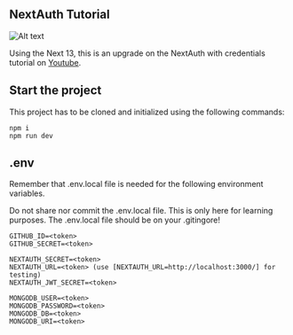 ## NextAuth Tutorial

<img src="public/NextAuth_tutorial.png" alt="Alt text" title="Optional title">

Using the Next 13, this is an upgrade on the NextAuth with credentials tutorial on [Youtube](https://www.youtube.com/watch?v=K9ZzYGINC00&list=PLAnect3-bJNb8t8m6-Tg99OY4xk-a7uWs).

## Start the project

This project has to be cloned and initialized using the following commands:

```
npm i
npm run dev
```

## .env

Remember that .env.local file is needed for the following environment variables.

Do not share nor commit the .env.local file. This is only here for learning purposes. The .env.local file should be on your .gitingore!

```
GITHUB_ID=<token>
GITHUB_SECRET=<token>

NEXTAUTH_SECRET=<token>
NEXTAUTH_URL=<token> (use [NEXTAUTH_URL=http://localhost:3000/] for testing)
NEXTAUTH_JWT_SECRET=<token>

MONGODB_USER=<token>
MONGODB_PASSWORD=<token>
MONGODB_DB=<token>
MONGODB_URI=<token>
```
